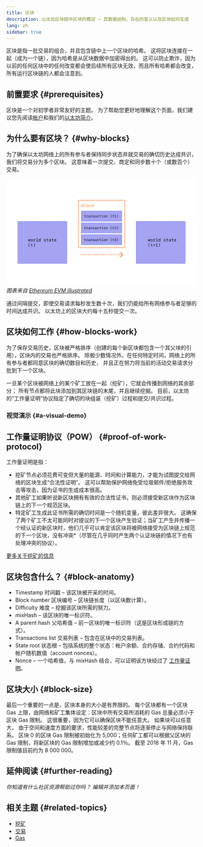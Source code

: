 ```yaml
---
title: 区块
description: 以太坊区块链中区块的概述 – 其数据结构、存在的意义以及区块如何生成
lang: zh
sidebar: true
---
```


区块是指一批交易的组合，并且包含链中上一个区块的哈希。 这将区块连接在一起（成为一个链），因为哈希是从区块数据中加密得出的。 这可以防止欺诈，因为以前的任何区块中的任何改变都会使后续所有区块无效，而且所有哈希都会改变，所有运行区块链的人都会注意到。

## 前置要求 {#prerequisites}

区块是一个对初学者非常友好的主题。 为了帮助您更好地理解这个页面，我们建议您先阅读[帐户](/developers/docs/accounts/)和我们的[以太坊简介](/developers/docs/intro-to-ethereum/)。

<!--The content below was provided by Brian Gu with exception of "what's in a block"-->

## 为什么要有区块？ {#why-blocks}

为了确保以太坊网络上的所有参与者保持同步状态并就交易的确切历史达成共识，我们将交易分为多个区块。 这意味着一次提交、商定和同步数十个（或数百个）交易。

![区块中的交易导致状态变化的图表](../../../../../developers/docs/blocks/tx-block.png) _图表来自 [Ethereum EVM illustrated](https://takenobu-hs.github.io/downloads/ethereum_evm_illustrated.pdf)_

通过间隔提交，即使交易请求每秒发生数十次，我们仍能给所有网络参与者足够的时间达成共识。 以太坊上的区块大约每十五秒提交一次。

## 区块如何工作 {#how-blocks-work}

为了保存交易历史，区块被严格排序（创建的每个新区块都包含一个其父块的引用），区块内的交易也严格排序。 除极少数情况外，在任何特定时间，网络上的所有参与者都同意区块的确切数目和历史， 并且正在努力将当前的活动交易请求分批到下一个区块。

一旦某个区块被网络上的某个矿工放在一起（挖矿），它就会传播到网络的其余部分； 所有节点都将此块添加到其区块链的末尾，并且继续挖掘。 目前，以太坊的“工作量证明”协议指定了确切的块组装（挖矿）过程和提交/共识过程。

### 视觉演示 {#a-visual-demo}

<YouTube id="_160oMzblY8" />

## 工作量证明协议（POW） {#proof-of-work-protocol}

工作量证明是指：

- 挖矿节点必须花费可变但大量的能源、时间和计算能力，才能为试图提交给网络的区块生成“合法性证明”。 这可以帮助保护网络免受垃圾邮件/拒绝服务攻击等攻击，因为证书的生成成本很高。
- 其他矿工如果听说新区块拥有有效的合法性证书，则必须接受新区块作为区块链上的下一个规范区块。
- 特定矿工生成此证书所需的确切时间是一个随机变量，彼此差异很大。 这确保了两个矿工不太可能同时对提议的下一个区块产生验证；当矿工产生并传播一个经认证的新区块时，他们几乎可以肯定该区块将被网络接受为区块链上规范的下一个区块，没有冲突\*（尽管在几乎同时产生两个认证块链的情况下也有处理冲突的协议）。

[更多关于挖矿的信息](/developers/docs/consensus-mechanisms/pow/mining/)

## 区块包含什么？ {#block-anatomy}

- Timestamp 时间戳 – 该区块被开采的时间。
- Block number 区块编号 – 区块链长度（以区块数计算）。
- Difficulty 难度 – 挖掘该区块所需的努力。
- mixHash – 该区块的唯一标识符。
- A parent hash 父哈希值 – 前一区块的唯一标识符（这是区块形成链的方式）。
- Transactions list 交易列表 – 包含在区块中的交易列表。
- State root 状态根 – 包括系统的整个状态：帐户余额、合约存储、合约代码和帐户随机数值（account nonces）。
- Nonce – 一个哈希值，与 mixHash 结合，可以证明该方块经过了 [工作量证明](/developers/docs/consensus-mechanisms/pow/)。

## 区块大小 {#block-size}

最后一个重要的一点是，区块本身的大小是有界限的。 每个区块都有一个区块 Gas 上限，由网络和矿工集体设定：区块中所有交易所消耗的 Gas 总量必须小于区块 Gas 限制。 这很重要，因为它可以确保区块不能任意大。 如果块可以任意大， 由于空间和速度方面的要求，性能较差的完整节点将逐渐停止与网络保持联系。 区块 0 的区块 Gas 限制被初始化为 5,000；任何矿工都可以根据父区块的 Gas 限制，将新区块的 Gas 限制增加或减少约 0.1％。 截至 2018 年 11 月，Gas 限制值目前约为 8 000 000。

## 延伸阅读 {#further-reading}

_你知道有什么社区资源帮助过你吗？ 编辑并添加本页面！_

## 相关主题 {#related-topics}

- [挖矿](/developers/docs/consensus-mechanisms/pow/mining/)
- [交易](/developers/docs/transactions/)
- [Gas](/developers/docs/gas/)
